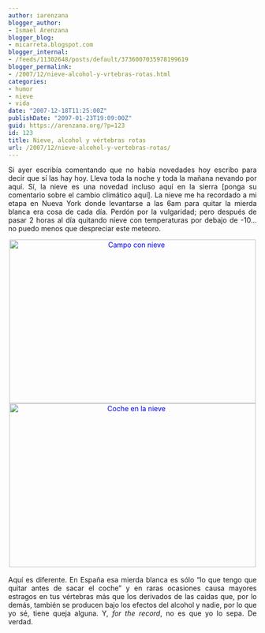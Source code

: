 ```yaml
---
author: iarenzana
blogger_author:
- Ismael Arenzana
blogger_blog:
- micarreta.blogspot.com
blogger_internal:
- /feeds/11302648/posts/default/3736007035978199619
blogger_permalink:
- /2007/12/nieve-alcohol-y-vrtebras-rotas.html
categories:
- humor
- nieve
- vida
date: "2007-12-18T11:25:00Z"
publishDate: "2097-01-23T19:09:00Z"
guid: https://arenzana.org/?p=123
id: 123
title: Nieve, alcohol y vértebras rotas
url: /2007/12/nieve-alcohol-y-vertebras-rotas/
---
```

<p style="text-align: justify;">
  Si ayer escribía comentando que no había novedades hoy escribo para decir que sí las hay hoy. Lleva toda la noche y toda la mañana nevando por aquí. Sí, la nieve es una novedad incluso aquí en la sierra [ponga su comentario sobre el cambio climático aquí]. La nieve me ha recordado a mi etapa en Nueva York donde levantarse a las 6am para quitar la mierda blanca era cosa de cada día. Perdón por la vulgaridad; pero después de pasar 2 horas al día quitando nieve con temperaturas por debajo de -10&#8230; no puedo menos que despreciar este meteoro.
</p>

<div style="text-align: center;">
  <span style="color: #0000EE;"><img loading="lazy" src="http://farm3.static.flickr.com/2259/2120382474_98e63cbfae.jpg" width="500" height="332" alt="Campo con nieve" /></span>
</div>

<div style="text-align: center;">
  <span style="color: #0000EE;"><img loading="lazy" src="http://farm3.static.flickr.com/2105/2120382216_f0dbd1b4e4.jpg" width="500" height="332" alt="Coche en la nieve" /></span><a href="http://www.flickr.com/photos/abysm/2120382216/" title="Coche en la nieve por Ismael Arenzana, en Flickr"><br /></a>
</div>

<p style="text-align: justify;">
  Aquí es diferente. En España esa mierda blanca es sólo &#8220;lo que tengo que quitar antes de sacar el coche&#8221; y en raras ocasiones causa mayores estragos en tus vértebras más que los derivados de las caidas que, por lo demás, también se producen bajo los efectos del alcohol y nadie, por lo que yo sé, tiene queja alguna. Y, <span style="font-style: italic;">for the record</span>, no es que yo lo sepa. De verdad.
</p>
